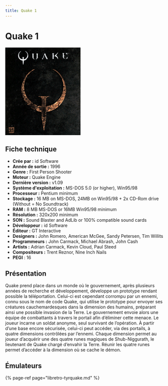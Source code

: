 ```yaml
---
title: Quake 1
---
```


# Quake 1

![](./quake-1/quake.gif)

## Fiche technique

* **Crée par :** id Software
* **Année de sortie :** 1996
* **Genre :** First Person Shooter
* **Moteur :** Quake Engine
* **Dernière version :** v1.09
* **Système d'exploitation :** MS-DOS 5.0 \(or higher\), Win95/98
* **Processeur :** Pentium minimum
* **Stockage :** 16 MB on MS-DOS, 24MB on Win95/98  + 2x CD-Rom drive \(Without = No Soundtrack\)
* **RAM :** 8 MB MS-DOS or 16MB Win95/98 minimum
* **Résolution :** 320x200 minimum
* **SON :** Sound Blaster and AdLib or 100% compatible sound cards
* **Développeur :** id Software
* **Éditeur :** GT Interactive
* **Designers :** John Romero, American McGee, Sandy Petersen, Tim Willits
* **Programmeurs :** John Carmack, Michael Abrash, John Cash
* **Artists :** Adrian Carmack, Kevin Cloud, Paul Steed
* **Compositeurs :** Trent Reznor, Nine Inch Nails
* **PEGI** : 16

## Présentation

Quake prend place dans un monde où le gouvernement, après plusieurs années de recherche et développement, développe un prototype rendant possible la téléportation. Celui-ci est cependant corrompu par un ennemi, connu sous le nom de code Quake, qui utilise le prototype pour envoyer ses créatures cauchemardesques dans la dimension des humains, préparant ainsi une possible invasion de la Terre. Le gouvernement envoie alors une équipe de combattants à travers le portail afin d’éliminer cette menace. Le joueur incarne un soldat anonyme, seul survivant de l’opération. À partir d’une base encore sécurisée, celui-ci peut accéder, via des portails, à quatre dimensions contrôlées par l’ennemi. Chaque dimension permet au joueur d’acquérir une des quatre runes magiques de Shub-Niggurath, le lieutenant de Quake chargé d’envahir la Terre. Réunir les quatre runes permet d’accéder à la dimension où se cache le démon.

## Émulateurs

{% page-ref page="libretro-tyrquake.md" %}

